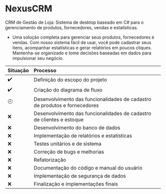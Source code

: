 # NexusCRM
CRM de Gestão de Loja: Sistema de desktop baseado em C# para o gerenciamento de produtos, fornecedores, vendas e estatísticas.

- Uma solução completa para gerenciar seus produtos, fornecedores e vendas. Com nosso sistema fácil de usar, você pode cadastrar seus itens, acompanhar estatísticas e gerar relatórios em poucos cliques. Mantenha-se organizado e tome decisões baseadas em dados para impulsionar seu negócio.

Situação | Processo
:------------ | :-------------|
:heavy_check_mark: | Definição do escopo do projeto |
:heavy_check_mark: | Criação do diagrama de fluxo |
:clock8: | Desenvolvimento das funcionalidades de cadastro de produtos e fornecedores |
:x: | Desenvolvimento das funcionalidades de cadastro de clientes e estoque |
:x: | Desenvolvimento do banco de dados |
:x: | Implementação de relatórios e estatísticas |
:x: | Testes unitários e de sistema |
:x: | Correção de bugs e melhorias |
:x: | Refatorização |
:x: | Documentação do código e manual do usuário |
:x: | Implementação de segurança de dados |
:x: | Finalização e implementações finais |
